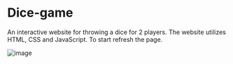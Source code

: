 # Dice-game
An interactive website for throwing a dice for 2 players. The website utilizes HTML, CSS and JavaScript. 
To start refresh the page. 

![image](https://user-images.githubusercontent.com/93775985/218650115-1a744947-2c8f-4e3d-904b-8297e419d9d8.png)

